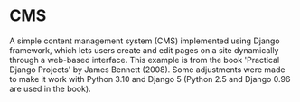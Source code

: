 # CMS

A simple content management system (CMS) implemented using Django framework, which lets users create and edit pages on a site dynamically through a web-based interface. This example is from the book 'Practical Django Projects' by James Bennett (2008). Some adjustments were made to make it work with Python 3.10 and Django 5 (Python 2.5 and Django 0.96 are used in the book).
